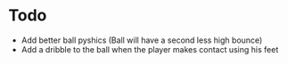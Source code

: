 # Todo
- Add better ball pyshics (Ball will have a second less high bounce)
- Add a dribble to the ball when the player makes contact using his feet
